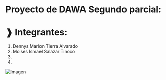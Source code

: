 # Proyecto de DAWA Segundo parcial:

# ❱ Integrantes:

1) Dennys Marlon Tierra Alvarado
2) Moises Ismael Salazar Tinoco
3) 
4) 

![Imagen](https://i.imgur.com/hoIVolc.png)

